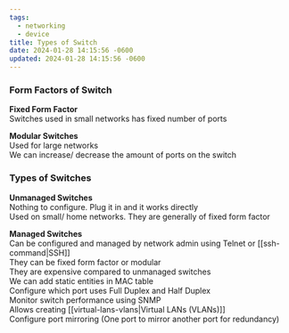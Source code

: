 ```yaml
---
tags:
  - networking
  - device
title: Types of Switch
date: 2024-01-28 14:15:56 -0600
updated: 2024-01-28 14:15:56 -0600
---
```


### Form Factors of Switch

**Fixed Form Factor**  
Switches used in small networks has fixed number of ports  

**Modular Switches**  
Used for large networks  
We can increase/ decrease the amount of ports on the switch

### Types of Switches

**Unmanaged Switches**  
Nothing to configure. Plug it in and it works directly  
Used on small/ home networks. They are generally of fixed form factor

**Managed Switches**  
Can be configured and managed by network admin using Telnet or [[ssh-command|SSH]]  
They can be fixed form factor or modular  
They are expensive compared to unmanaged switches  
We can add static entities in MAC table  
Configure which port uses Full Duplex and Half Duplex  
Monitor switch performance using SNMP  
Allows creating [[virtual-lans-vlans|Virtual LANs (VLANs)]]    
Configure port mirroring (One port to mirror another port for redundancy)
